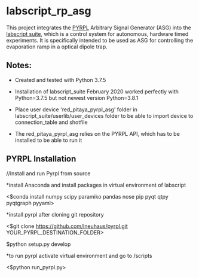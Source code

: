 
# labscript_rp_asg

This project integrates the [PYRPL](https://pyrpl.readthedocs.io/en/latest/#) Arbitrary Signal Generator (ASG) into the [labscript suite](http://labscriptsuite.org/),
which is a control system for autonomous, hardware timed experiments.
It is specifically intended to be used as ASG for controlling the evaporation ramp in a optical dipole trap.


## Notes:

* Created and tested with Python 3.7.5

* Installation of labscript_suite February 2020 worked perfectly
  with Python=3.7.5 but not newest version Python=3.8.1

* Place user device 'red_pitaya_pyrpl_asg' folder in
  labscript_suite/userlib/user_devices folder
  to be able to import device to connection_table and shotfile

* The red_pitaya_pyrpl_asg relies on the PYRPL API, which has to be installed 
  to be able to run it

## PYRPL Installation

//Install and run Pyrpl from source

*install Anaconda and install packages in virtual environment of labscript

<$conda install numpy scipy paramiko pandas nose pip pyqt qtpy pyqtgraph pyyaml>

*install pyrpl after cloning git repository

<$git clone https://github.com/lneuhaus/pyrpl.git YOUR_PYRPL_DESTINATION_FOLDER>

$python setup.py develop

*to run pyrpl activate virtual environment and go to /scripts

<$python run_pyrpl.py>